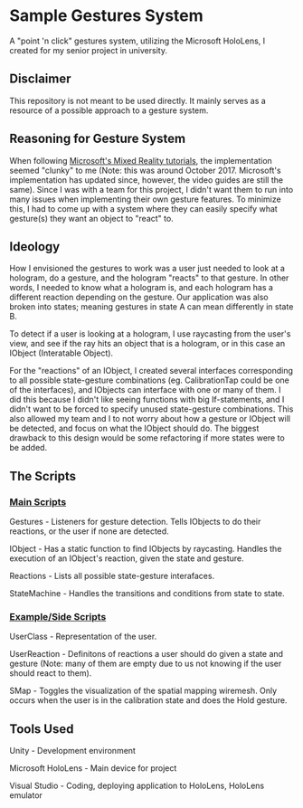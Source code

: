 # Sample Gestures System
A "point 'n click" gestures system, utilizing the Microsoft HoloLens, I created for my senior project in university. 

## Disclaimer
This repository is not meant to be used directly. It mainly serves as a resource of a possible approach to a gesture system.

## Reasoning for Gesture System
When following [Microsoft's Mixed Reality tutorials](https://docs.microsoft.com/en-us/windows/mixed-reality/academy), the implementation seemed "clunky" to me (Note: this was around October 2017. Microsoft's implementation has updated since, however, the video guides are still the same). Since I was with a team for this project, I didn't want them to run into many issues when implementing their own gesture features. To minimize this, I had to come up with a system where they can easily specify what gesture(s) they want an object to "react" to.

## Ideology
How I envisioned the gestures to work was a user just needed to look at a hologram, do a gesture, and the hologram "reacts" to that gesture. In other words, I needed to know what a hologram is, and each hologram has a different reaction depending on the gesture. Our application was also broken into states; meaning gestures in state A can mean differently in state B. 

To detect if a user is looking at a hologram, I use raycasting from the user's view, and see if the ray hits an object that is a hologram, or in this case an IObject (Interatable Object).

For the "reactions" of an IObject, I created several interfaces corresponding to all possible state-gesture combinations (eg. CalibrationTap could be one of the interfaces), and IObjects can interface with one or many of them. I did this because I didn't like seeing functions with big If-statements, and I didn't want to be forced to specify unused state-gesture combinations. This also allowed my team and I to not worry about how a gesture or IObject will be detected, and focus on what the IObject should do. The biggest drawback to this design would be some refactoring if more states were to be added.

## The Scripts
### <u>Main Scripts</u>
Gestures - Listeners for gesture detection. Tells IObjects to do their reactions, or the user if none are detected.

IObject - Has a static function to find IObjects by raycasting. Handles the execution of an IObject's reaction, given the state and gesture.

Reactions - Lists all possible state-gesture interafaces.

StateMachine - Handles the transitions and conditions from state to state.

### <u>Example/Side Scripts</u>
UserClass - Representation of the user.

UserReaction - Definitons of reactions a user should do given a state and gesture (Note: many of them are empty due to us not knowing if the user should react to them).

SMap - Toggles the visualization of the spatial mapping wiremesh. Only occurs when the user is in the calibration state and does the Hold gesture.

## Tools Used
Unity - Development environment

Microsoft HoloLens - Main device for project

Visual Studio - Coding, deploying application to HoloLens, HoloLens emulator
